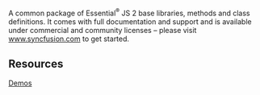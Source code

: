 A common package of Essential<sup>®</sup> JS 2 base libraries, methods and class definitions. It comes with full documentation and support and is available under commercial and community licenses – please visit www.syncfusion.com to get started.  

## Resources
[Demos](http://ej2.syncfusion.com/demos/) 
